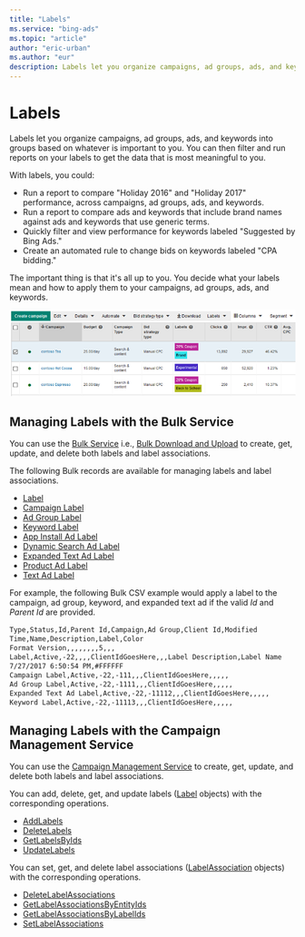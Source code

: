 ```yaml
---
title: "Labels"
ms.service: "bing-ads"
ms.topic: "article"
author: "eric-urban"
ms.author: "eur"
description: Labels let you organize campaigns, ad groups, ads, and keywords into groups based on whatever is important to you.
---
```

# Labels
Labels let you organize campaigns, ad groups, ads, and keywords into groups based on whatever is important to you. You can then filter and run reports on your labels to get the data that is most meaningful to you.

With labels, you could:
* Run a report to compare "Holiday 2016" and "Holiday 2017" performance, across campaigns, ad groups, ads, and keywords.
* Run a report to compare ads and keywords that include brand names against ads and keywords that use generic terms.
* Quickly filter and view performance for keywords labeled "Suggested by Bing Ads."
* Create an automated rule to change bids on keywords labeled "CPA bidding."

The important thing is that it's all up to you. You decide what your labels mean and how to apply them to your campaigns, ad groups, ads, and keywords.

![Labels in the Bing Ads Web Application](/bingads/guides/media/labels-bing-ads-web-application.png "Labels in the Bing Ads Web Application")

## <a name="bulkservice"></a>Managing Labels with the Bulk Service
You can use the [Bulk Service](/bingads/bulk-service/bulk-service-reference.md) i.e., [Bulk Download and Upload](/bingads/guides/bulk-download-upload.md) to create, get, update, and delete both labels and label associations. 

The following Bulk records are available for managing labels and label associations. 

-   [Label](/bingads/bulk-service/label.md)  
-   [Campaign Label](/bingads/bulk-service/campaign-label.md)  
-   [Ad Group Label](/bingads/bulk-service/ad-group-label.md)  
-   [Keyword Label](/bingads/bulk-service/keyword-label.md)  
-   [App Install Ad Label](/bingads/bulk-service/app-install-ad-label.md)  
-   [Dynamic Search Ad Label](/bingads/bulk-service/dynamic-search-ad-label.md)  
-   [Expanded Text Ad Label](/bingads/bulk-service/expanded-text-ad-label.md)  
-   [Product Ad Label](/bingads/bulk-service/product-ad-label.md)  
-   [Text Ad Label](/bingads/bulk-service/text-ad-label.md)  

For example, the following Bulk CSV example would apply a label to the campaign, ad group, keyword, and expanded text ad if the valid *Id* and *Parent Id* are provided. 

```csv
Type,Status,Id,Parent Id,Campaign,Ad Group,Client Id,Modified Time,Name,Description,Label,Color
Format Version,,,,,,,,5,,,
Label,Active,-22,,,,ClientIdGoesHere,,,Label Description,Label Name 7/27/2017 6:50:54 PM,#FFFFFF
Campaign Label,Active,-22,-111,,,ClientIdGoesHere,,,,,
Ad Group Label,Active,-22,-1111,,,ClientIdGoesHere,,,,,
Expanded Text Ad Label,Active,-22,-11112,,,ClientIdGoesHere,,,,,
Keyword Label,Active,-22,-11113,,,ClientIdGoesHere,,,,,
```

## <a name="campaignservice"></a>Managing Labels with the Campaign Management Service
You can use the [Campaign Management Service](/bingads/campaign-management-service/campaign-management-service-reference.md) to create, get, update, and delete both labels and label associations. 

You can add, delete, get, and update labels ([Label](/bingads/campaign-management-service/label.md) objects) with the corresponding operations.
-  [AddLabels](/bingads/campaign-management-service/addlabels.md)  
-  [DeleteLabels](/bingads/campaign-management-service/deletelabels.md)  
-  [GetLabelsByIds](/bingads/campaign-management-service/getlabelsbyids.md)  
-  [UpdateLabels](/bingads/campaign-management-service/updatelabels.md)  

You can set, get, and delete label associations ([LabelAssociation](/bingads/campaign-management-service/labelassociation.md) objects) with the corresponding operations.
-  [DeleteLabelAssociations](/bingads/campaign-management-service/deletelabelassociations.md)  
-  [GetLabelAssociationsByEntityIds](/bingads/campaign-management-service/getlabelassociationsbyentityids.md)  
-  [GetLabelAssociationsByLabelIds](/bingads/campaign-management-service/getlabelassociationsbylabelids.md)  
-  [SetLabelAssociations](/bingads/campaign-management-service/setlabelassociations.md)  



